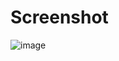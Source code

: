 # Screenshot
![image](https://github.com/mateen27/javascript-projects/assets/136830885/de325fac-27ea-4f84-ad2e-48c9dec84d83)
